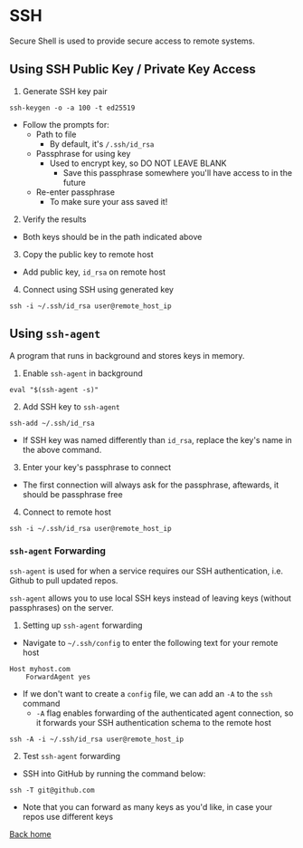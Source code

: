 # SSH

Secure Shell is used to provide secure access to remote systems.

## Using SSH Public Key / Private Key Access

1. Generate SSH key pair

```shell
ssh-keygen -o -a 100 -t ed25519
```

* Follow the prompts for:
  * Path to file
    * By default, it's `/.ssh/id_rsa`
  * Passphrase for using key
    * Used to encrypt key, so DO NOT LEAVE BLANK
      * Save this passphrase somewhere you'll have access to in the future
  * Re-enter passphrase
    * To make sure your ass saved it!

2. Verify the results

* Both keys should be in the path indicated above

3. Copy the public key to remote host

* Add public key, `id_rsa` on remote host

4. Connect using SSH using generated key

```shell
ssh -i ~/.ssh/id_rsa user@remote_host_ip
```

## Using `ssh-agent`

A program that runs in background and stores keys in memory.

1. Enable `ssh-agent` in background

```shell
eval "$(ssh-agent -s)"
```

2. Add SSH key to `ssh-agent`

```shell
ssh-add ~/.ssh/id_rsa
```

* If SSH key was named differently than `id_rsa`, replace the key's name in the above command.

3. Enter your key's passphrase to connect

* The first connection will always ask for the passphrase, aftewards, it should be passphrase free

4. Connect to remote host

```shell
ssh -i ~/.ssh/id_rsa user@remote_host_ip
```

### `ssh-agent` Forwarding

`ssh-agent` is used for when a service requires our SSH authentication, i.e. Github to pull updated repos.

`ssh-agent` allows you to use local SSH keys instead of leaving keys (without passphrases) on the server.

1. Setting up `ssh-agent` forwarding

* Navigate to `~/.ssh/config` to enter the following text for your remote host

```shell
Host myhost.com
    ForwardAgent yes
```

* If we don't want to create a `config` file, we can add an `-A` to the `ssh` command
  * `-A` flag enables forwarding of the authenticated agent connection, so it forwards your SSH authentication schema to the remote host

```shell
ssh -A -i ~/.ssh/id_rsa user@remote_host_ip
```

2. Test `ssh-agent` forwarding

* SSH into GitHub by running the command below:

```shell
ssh -T git@github.com
```

* Note that you can forward as many keys as you'd like, in case your repos use different keys

[Back home](../README.md)

